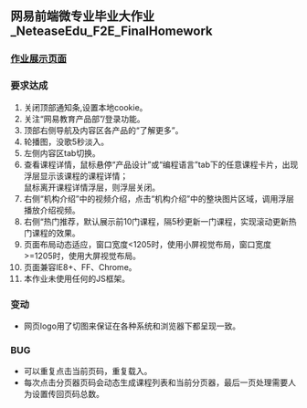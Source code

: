 <h2>网易前端微专业毕业大作业_NeteaseEdu_F2E_FinalHomework</h2>
<a href=""><h3>作业展示页面</h3></a>
<h3>要求达成</h3>
<ol>
<li>关闭顶部通知条,设置本地cookie。</li>
<li>关注“网易教育产品部”/登录功能。</li>
<li>顶部右侧导航及内容区各产品的“了解更多”。</li>
<li>轮播图，没歌5秒淡入。</li>
<li>左侧内容区tab切换。</li>
<li>查看课程详情，鼠标悬停“产品设计”或“编程语言”tab下的任意课程卡片，出现浮层显示该课程的课程详情；<br>鼠标离开课程详情浮层，则浮层关闭。</li>
<li>右侧“机构介绍”中的视频介绍，点击“机构介绍”中的整块图片区域，调用浮层播放介绍视频。</li>
<li>右侧“热门推荐，默认展示前10门课程，隔5秒更新一门课程，实现滚动更新热门课程的效果。</li>
<li>页面布局动态适应，窗口宽度<1205时，使用小屏视觉布局，窗口宽度>=1205时，使用大屏视觉布局。</li>
<li>页面兼容IE8+、FF、Chrome。</li>
<li>本作业未使用任何的JS框架。</li>
</ol>
<h3>变动</h3>
<ul>
<li>网页logo用了切图来保证在各种系统和浏览器下都呈现一致。</li>
</ul>
<h3>BUG</h3>
<ul>
<li>可以重复点击当前页码，重复载入。</li>
<li>每次点击分页器页码会动态生成课程列表和当前分页器，最后一页处理需要人为设置传回页码总数。</li>
</ul>
